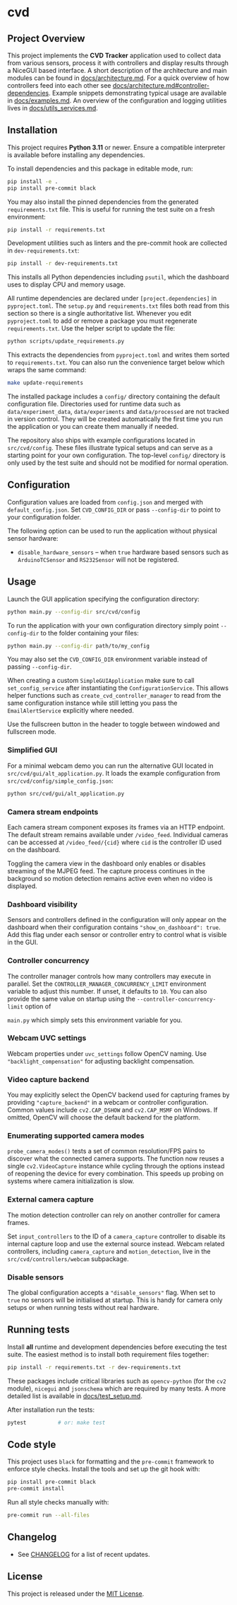 # cvd

## Project Overview

This project implements the **CVD Tracker** application used to collect
data from various sensors, process it with controllers and display results
through a NiceGUI based interface.  A short description of the architecture
and main modules can be found in [docs/architecture.md](docs/architecture.md).
For a quick overview of how controllers feed into each other see [docs/architecture.md#controller-dependencies](docs/architecture.md#controller-dependencies).
Example snippets demonstrating typical usage are available in
[docs/examples.md](docs/examples.md).
An overview of the configuration and logging utilities lives in
[docs/utils_services.md](docs/utils_services.md).

## Installation

This project requires **Python 3.11** or newer. Ensure a compatible
interpreter is available before installing any dependencies.

To install dependencies and this package in editable mode, run:

```bash
pip install -e .
pip install pre-commit black
```

You may also install the pinned dependencies from the generated
`requirements.txt` file. This is useful for running the test suite on a
fresh environment:

```bash
pip install -r requirements.txt
```

Development utilities such as linters and the pre-commit hook are collected in
`dev-requirements.txt`:

```bash
pip install -r dev-requirements.txt
```

This installs all Python dependencies including `psutil`, which the dashboard
uses to display CPU and memory usage.

All runtime dependencies are declared under ``[project.dependencies]`` in
``pyproject.toml``.  The ``setup.py`` and ``requirements.txt`` files both read
from this section so there is a single authoritative list.  Whenever you edit
``pyproject.toml`` to add or remove a package you must regenerate
``requirements.txt``.  Use the helper script to update the file:

```bash
python scripts/update_requirements.py
```

This extracts the dependencies from ``pyproject.toml`` and writes them sorted to
``requirements.txt``.  You can also run the convenience target below which wraps
the same command:

```bash
make update-requirements
```


The installed package includes a `config/` directory containing the default
configuration file. Directories used for runtime data such as
`data/experiment_data`, `data/experiments` and `data/processed` are not
tracked in version control. They will be created automatically the first time
you run the application or you can create them manually if needed.


The repository also ships with example configurations located in
`src/cvd/config`.  These files illustrate typical setups and can serve as a
starting point for your own configuration.  The top-level `config/` directory is
only used by the test suite and should not be modified for normal operation.

## Configuration

Configuration values are loaded from `config.json` and merged with
`default_config.json`. Set ``CVD_CONFIG_DIR`` or pass ``--config-dir`` to point to
your configuration folder.

The following option can be used to run the application without physical sensor
hardware:

* ``disable_hardware_sensors`` – when ``true`` hardware based sensors such as
  ``ArduinoTCSensor`` and ``RS232Sensor`` will not be registered.

## Usage

Launch the GUI application specifying the configuration directory:

```bash
python main.py --config-dir src/cvd/config
```

To run the application with your own configuration directory simply point
`--config-dir` to the folder containing your files:

```bash
python main.py --config-dir path/to/my_config
```

You may also set the ``CVD_CONFIG_DIR`` environment variable instead of passing
``--config-dir``.

When creating a custom ``SimpleGUIApplication`` make sure to call
``set_config_service`` after instantiating the
``ConfigurationService``. This allows helper functions such as
``create_cvd_controller_manager`` to read from the same configuration
instance while still letting you pass the ``EmailAlertService`` explicitly
where needed.

Use the fullscreen button in the header to toggle between windowed and fullscreen mode.

### Simplified GUI

For a minimal webcam demo you can run the alternative GUI located in
``src/cvd/gui/alt_application.py``. It loads the example configuration from
``src/cvd/config/simple_config.json``:

```bash
python src/cvd/gui/alt_application.py
```

### Camera stream endpoints

Each camera stream component exposes its frames via an HTTP endpoint.  The
default stream remains available under ``/video_feed``.  Individual cameras can
be accessed at ``/video_feed/{cid}`` where ``cid`` is the controller ID used on
the dashboard.

Toggling the camera view in the dashboard only enables or disables streaming of
the MJPEG feed. The capture process continues in the background so motion
detection remains active even when no video is displayed.

### Dashboard visibility

Sensors and controllers defined in the configuration will only appear on the
dashboard when their configuration contains ``"show_on_dashboard": true``.
Add this flag under each sensor or controller entry to control what is visible
in the GUI.

### Controller concurrency

The controller manager controls how many controllers may execute in parallel.
Set the ``CONTROLLER_MANAGER_CONCURRENCY_LIMIT`` environment variable to adjust
this number. If unset, it defaults to ``10``. You can also provide the same
value on startup using the ``--controller-concurrency-limit`` option of

``main.py`` which simply sets this environment variable for you.

### Webcam UVC settings

Webcam properties under ``uvc_settings`` follow OpenCV naming. Use
``"backlight_compensation"`` for adjusting backlight compensation.

### Video capture backend

You may explicitly select the OpenCV backend used for capturing frames by
providing ``"capture_backend"`` in a webcam or controller configuration. Common
values include ``cv2.CAP_DSHOW`` and ``cv2.CAP_MSMF`` on Windows. If omitted,
OpenCV will choose the default backend for the platform.

### Enumerating supported camera modes

``probe_camera_modes()`` tests a set of common resolution/FPS pairs to
discover what the connected camera supports.  The function now reuses a single
``cv2.VideoCapture`` instance while cycling through the options instead of
reopening the device for every combination.  This speeds up probing on systems
where camera initialization is slow.

### External camera capture

The motion detection controller can rely on another controller for camera frames.

Set ``input_controllers`` to the ID of a ``camera_capture`` controller to disable
its internal capture loop and use the external source instead.
Webcam related controllers, including ``camera_capture`` and ``motion_detection``,
live in the ``src/cvd/controllers/webcam`` subpackage.

### Disable sensors

The global configuration accepts a ``"disable_sensors"`` flag. When set to
``true`` no sensors will be initialised at startup. This is handy for camera
only setups or when running tests without real hardware.


## Running tests

Install **all** runtime and development dependencies before executing the test
suite. The easiest method is to install both requirement files together:

```bash
pip install -r requirements.txt -r dev-requirements.txt
```

These packages include critical libraries such as `opencv-python` (for the
`cv2` module), `nicegui` and `jsonschema` which are required by many tests.
A more detailed list is available in
[docs/test_setup.md](docs/test_setup.md).

After installation run the tests:

```bash
pytest          # or: make test
```


## Code style

This project uses `black` for formatting and the `pre-commit` framework to
enforce style checks. Install the tools and set up the git hook with:

```bash
pip install pre-commit black
pre-commit install
```

Run all style checks manually with:

```bash
pre-commit run --all-files
```

## Changelog

- See [CHANGELOG](CHANGELOG.md) for a list of recent updates.

## License

This project is released under the [MIT License](LICENSE).
